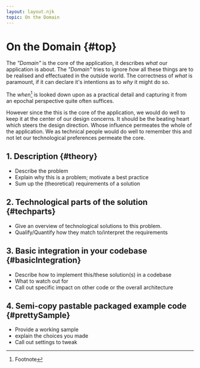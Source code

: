 ```yaml
---
layout: layout.njk
topic: On the Domain
---
```

# On the Domain {#top}

The _"Domain"_ is the core of the application, it describes _what_ our application is about.
The _"Domain"_ tries to ignore _how_ all these things are to be realised and effectuated in the outside world.
The correctness of _what_ is paramount, if it can declare it's intentions as to _why_ it might do so.

The _when_[^when] is looked down upon as a practical detail and capturing it from an epochal perspective quite often suffices.

However since the this is the core of the application, we would do well to keep it at the center of our design concerns.
It should be the beating heart which steers the design direction.
Whose influence permeates the whole of the application.
We as technical people would do well to remember this and not let our technological preferences permeate the core.

## 1. Description {#theory}

* Describe the problem
* Explain why this is a problem; motivate a best practice
* Sum up the (theoretical) requirements of a solution

## 2. Technological parts of the solution {#techparts}

* Give an overview of technological solutions to this problem.
* Qualify/Quantify how they match to/interpret the requirements

## 3. Basic integration in your codebase {#basicIntegration}

* Describe how to implement this/these solution(s) in a codebase
* What to watch out for
* Call out specific impact on other code or the overall architecture

## 4. Semi-copy pastable packaged example code {#prettySample}

* Provide a working sample
* explain the choices you made
* Call out settings to tweak

[^when]: Footnote
